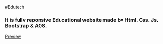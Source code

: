 #Edutech
<h3>It is fully reponsive Educational website made by Html, Css, Js, Bootstrap & AOS.</h3>
<a href="(https://abdurrobr34l.github.io/Edutech/)">Preview</a>
